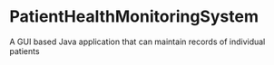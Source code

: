 # PatientHealthMonitoringSystem
A GUI based Java application that can maintain records of individual patients
